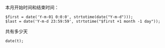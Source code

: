本月开始时间和结束时间：

    $first = date('Y-m-01 0:0:0', strtotime(date("Y-m-d")));
    $last = date('Y-m-d 23:59:59', strtotime("$first +1 month -1 day"));

共有多少天

    date(t);
